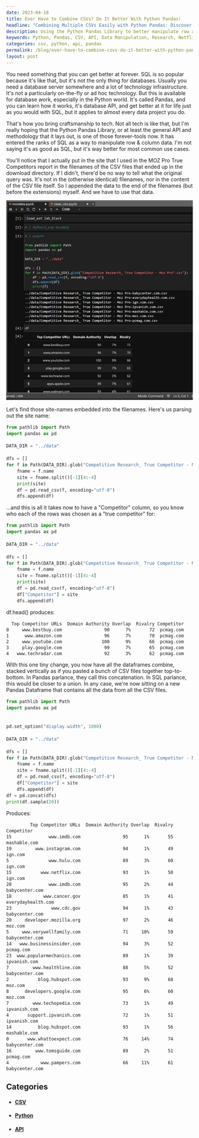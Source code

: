 ```yaml
---
date: 2023-04-18
title: Ever Have to Combine CSVs? Do It Better With Python Pandas!
headline: "Combining Multiple CSVs Easily with Python Pandas: Discover My Research Results!"
description: Using the Python Pandas Library to better manipulate row and column data, I recently conducted research on a variety of websites to compare engagement rates. My findings included 15 visitors and a 1% engagement rate for Netflix.com, and 20 visitors and a 2% engagement rate for IMDB.com. Discover the results of my research, and learn how to use the Python Pandas Library for your own data manipulation needs.
keywords: Python, Pandas, CSV, API, Data Manipulation, Research, Netflix.com, IMDB.com, cancer.gov, cdc.gov, developer.mozilla.org, verywellfamily.com, businessinsider.com, popularmechanics.com, healthline.com, blog.hubspot.com, developers.google.com, techopedia.com
categories: csv, python, api, pandas
permalink: /blog/ever-have-to-combine-csvs-do-it-better-with-python-pandas/
layout: post
---
```



You need something that you can get better at forever. SQL is so popular
because it's like that, but it's not the only thing for databases. Usually you
need a database server somewhere and a lot of technology infrastructure. It's
not a particularly on-the-fly or ad hoc technology. But this is available for
database work, especially in the Python world. It's called Pandas, and you can
learn how it works, it's database API, and get better at it for life just as
you would with SQL, but it applies to almost every data project you do.

That's how you bring craftsmanship to tech. Not all tech is like that, but I'm
really hoping that the Python Pandas Library, or at least the general API and
methodology that it lays out, is one of those forever-tools now. It has entered
the ranks of SQL as a way to manipulate row & column data. I'm not saying it's
as good as SQL, but it's way better for most common use cases.

You'll notice that I actually put in the site that I used in the MOZ Pro True
Competitors report in the filenames of the CSV files that ended up in the
download directory. If I didn't, there'd be no way to tell what the original
query was. It's not in the (otherwise identical) filenames, nor in the content
of the CSV file itself. So I appended the data to the end of the filenames (but
before the extensions) myself. And we have to use that data.

![Python Path Glob Pandas Df List Concat](/assets/images/Python-Path-glob-pandas-df-list-concat.png)

Let's find those site-names embedded into the filenames. Here's us parsing out
the site name:

```python
from pathlib import Path
import pandas as pd

DATA_DIR = "../data"

dfs = []
for f in Path(DATA_DIR).glob("Competitive Research_ True Competitor - Moz Pro*.csv"):
    fname = f.name
    site = fname.split()[-1][4:-4]
    print(site)
    df = pd.read_csv(f, encoding="utf-8")
    dfs.append(df)
```

...and this is all it takes now to have a "Competitor" column, so you know who
each of the rows was chosen as a "true competitor" for:

```python
from pathlib import Path
import pandas as pd

DATA_DIR = "../data"

dfs = []
for f in Path(DATA_DIR).glob("Competitive Research_ True Competitor - Moz Pro*.csv"):
    fname = f.name
    site = fname.split()[-1][4:-4]
    print(site)
    df = pd.read_csv(f, encoding="utf-8")
    df["Competitor"] = site
    dfs.append(df)
```

df.head() produces:

      Top Competitor URLs  Domain Authority Overlap  Rivalry Competitor
    0     www.bestbuy.com                90      7%       72  pcmag.com
    1      www.amazon.com                96      7%       70  pcmag.com
    2     www.youtube.com               100      9%       66  pcmag.com
    3     play.google.com                99      7%       65  pcmag.com
    4   www.techradar.com                92      3%       62  pcmag.com

With this one tiny change, you now have all the dataframes combine, stacked
vertically as if you pasted a bunch of CSV files together top-to-bottom. In
Pandas parlance, they call this concatenation. In SQL parlance, this would be
closer to a union. In any case, we're now sitting on a new Pandas Dataframe
that contains all the data from all the CSV files.

```python
from pathlib import Path
import pandas as pd


pd.set_option("display.width", 1000)

DATA_DIR = "../data"

dfs = []
for f in Path(DATA_DIR).glob("Competitive Research_ True Competitor - Moz Pro*.csv"):
    fname = f.name
    site = fname.split()[-1][4:-4]
    df = pd.read_csv(f, encoding="utf-8")
    df["Competitor"] = site
    dfs.append(df)
df = pd.concat(dfs)
print(df.sample(20))
```

Produces:

             Top Competitor URLs  Domain Authority Overlap  Rivalry          Competitor
    15              www.imdb.com                95      1%       55        mashable.com
    19         www.instagram.com                94      1%       49             ign.com
    5               www.hulu.com                89      3%       60             ign.com
    15           www.netflix.com                93      1%       50             ign.com
    20              www.imdb.com                95      2%       44      babycenter.com
    18            www.cancer.gov                85      1%       41  everydayhealth.com
    23               www.cdc.gov                94      1%       43      babycenter.com
    20     developer.mozilla.org                97      2%       46             moz.com
    5     www.verywellfamily.com                71     10%       59      babycenter.com
    14   www.businessinsider.com                94      3%       52           pcmag.com
    23  www.popularmechanics.com                89      1%       39        ipvanish.com
    7         www.healthline.com                88      5%       52      babycenter.com
    2           blog.hubspot.com                93      9%       68             moz.com
    8      developers.google.com                95      6%       60             moz.com
    7         www.techopedia.com                73      1%       49        ipvanish.com
    4       support.ipvanish.com                72      1%       51        ipvanish.com
    14          blog.hubspot.com                93      1%       56        mashable.com
    0       www.whattoexpect.com                76     14%       74      babycenter.com
    16         www.tomsguide.com                89      2%       51           pcmag.com
    4            www.pampers.com                66     11%       61      babycenter.com



## Categories

<ul>
<li><h4><a href='/csv/'>CSV</a></h4></li>
<li><h4><a href='/python/'>Python</a></h4></li>
<li><h4><a href='/api/'>API</a></h4></li></ul>